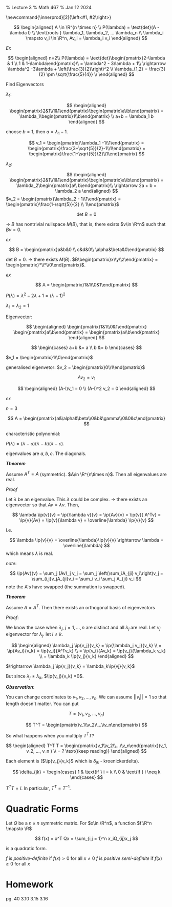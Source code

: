 % Lecture 3
% Math 467
% Jan 12 2024


\newcommand{\innerprod}[2]{\left<#1, #2\right>}

$$
\begin{aligned}
A \in \R^{n \times n} \\
P(\lambda) = \text{det}(A - \lambda I) \\
\text{roots } \lambda_1, \lambda_2, … \lambda_n \\
\lambda_i \mapsto v_i \in \R^n, Av_i = \lambda_i v_i
\end{aligned}
$$

_Ex_

$$
\begin{aligned}
n=2\\
P(\lambda) = \text{det}\begin{pmatrix}2-\lambda & 1 \\ 1 & 1-\lambda\end{pmatrix}\\
= \lambda^2 - 3\lambda + 1\\
\rightarrow \lambda^2 -3\lambda + \left(\frac{3}{2}\right)^2 \\
\lambda_{1,2} = \frac{3}{2} \pm \sqrt{\frac{5}{4}} \\
\end{aligned}
$$

Find Eigenvectors

$\lambda_1$:

$$
\begin{aligned}
\begin{pmatrix}2&1\\1&1\end{pmatrix}\begin{pmatrix}a\\b\end{pmatrix} = \lambda_1\begin{pmatrix}1\\b\end{pmatrix} \\
a+b = \lambda_1 b
\end{aligned}
$$

choose $b = 1$, then $a = \lambda_1 -1$.

$$
v_1 = \begin{pmatrix}\lambda_1 -1\\1\end{pmatrix} = \begin{pmatrix}\frac{3+\sqrt{5}}{2}-1\\1\end{pmatrix} = \begin{pmatrix}\frac{1+\sqrt{5}}{2}\\1\end{pmatrix}
$$

$\lambda_2$:

$$
\begin{aligned}
\begin{pmatrix}2&1\\1&1\end{pmatrix}\begin{pmatrix}a\\b\end{pmatrix} = \lambda_2\begin{pmatrix}a\\ b\end{pmatrix}\\
\rightarrow 2a + b = \lambda_2 a
\end{aligned}
$$
$v_2 = \begin{pmatrix}\lambda_2 - 1\\1\end{pmatrix} = \begin{pmatrix}\frac{1-\sqrt{5}}{2} \\ 1\end{pmatrix}$

$$
\text{det }B = 0
$$

$\rightarrow$ $B$ has nontrivial nullspace $M(B)$, that is, there exists $v\in \R^n$ such that $Bv= 0$.

_ex_

$$
B = \begin{pmatrix}a&b&0 \\ c&d&0\\ \alpha&\beta&0\end{pmatrix}
$$

$\text{det }B =0$. $\rightarrow$ there exists $M(B)$. $B\begin{pmatrix}x\\y\\z\end{pmatrix} = \begin{pmatrix}*\\*\\0\end{pmatrix}$.

_ex_

$$
A = \begin{pmatrix}1&1\\0&1\end{pmatrix}
$$

$P(\lambda) = \lambda^2 - 2\lambda + 1 = (\lambda-1)^2$

$\lambda_1 =\lambda_2 = 1$

Eigenvector:

$$
\begin{aligned}
\begin{pmatrix}1&1\\0&1\end{pmatrix} \begin{pmatrix}a\\b\end{pmatrix} = \begin{pmatrix}a\\b\end{pmatrix}
\end{aligned}
$$


$$
\begin{cases}
a+b &= a \\
b &= b
\end{cases}
$$

$v_1 = \begin{pmatrix}1\\0\end{pmatrix}$

generalised eigenvetor: $v_2 = \begin{pmatrix}0\\1\end{pmatrix}$

$$
Av_2 = v_1
$$

$$
\begin{aligned}
(A-I)v_1 = 0 \\
(A-I)^2 v_2 = 0
\end{aligned}
$$

_ex_

$n=3$

$$
A = \begin{pmatrix}a&\alpha&\beta\\0&b&\gamma\\0&0&c\end{pmatrix}
$$

characteristic polynomial:

$P(\lambda) = (\lambda-a)(\lambda-b)(\lambda-c)$.

eigenvalues are $a, b, c$. The diagonals. 

_**Theorem**_

Assume $A^T = A$ (symmetric). $A\in \R^{n\times n}$. Then all eigenvalues are real.

_Proof_

Let $\lambda$ be an eigenvalue. This $\lambda$ could be complex. → there exists an eigenvector so that $Av = \lambda v$.
Then,

$$
\lambda \ip{v}{v} = \ip{\lambda v}{v} = \ip{Av}{v} = \ip{v}{ A^Tv} = \ip{v}{Av} = \ip{v}{\lambda v} = \overline{\lambda} \ip{v}{v}
$$

i.e.

$$
\lambda \ip{v}{v} = \overline{\lambda}\ip{v}{v} \rightarrow \lambda = \overline{\lambda}
$$
which means $\lambda$ is real. 

_note_:

$$
\ip{Av}{v} = \sum_j (Av)_j v_j = \sum_j \left(\sum_iA_{ji} v_i\right)v_j = \sum_{i,j}v_jA_{ji}v_i = \sum_i v_i \sum_j A_{ji} v_i
$$
note the A's have swapped (the summation is swapped).

_**Theorem**_

Assume $A = A^T$. Then there exists an orthogonal basis of eigenvectors

_Proof_:

We know the case when $\lambda_j$, $j = 1,...,n$ are distinct and all $\lambda_j$ are real. Let $v_j$ eigenvector for $\lambda_j$. let $i \neq k$. 

$$
\begin{aligned}
\lambda_j \ip{v_j}{v_k} = \ip{\lambda_j v_j}{v_k} \\
= \ip{Av_i}{v_k} = \ip{v_i}{A^Tv_k} \\
= \ip{v_i}{Av_k} = \ip{v_j}{\lambda_k v_k} \\
= \lambda_k \ip{v_j}{v_k}
\end{aligned}
$$

$\rightarrow \lambda_j \ip{v_j}{v_k} = \lambda_k\ip{vj}{v_k}$


But since $\lambda_j \neq \lambda_k$, $\ip{v_j}{v_k} =0$.

_**Observation**_:

You can change coordinates to $v_1, v_2, ..., v_n$. We can assume $||v_i|| = 1$ so that length doesn't matter. You can put 

$$
T = (v_1, v_2, ..., v_n )
$$

$$
T^T = \begin{pmatrix}v_1\\v_2\\...\\v_n\end{pmatrix}
$$

So what happens when you multiply $T^T T$?

$$
\begin{aligned}
T^T T = \begin{pmatrix}v_1\\v_2\\...\\v_n\end{pmatrix}(v_1, v_2, ..., v_n ) \\
= ? \text{(keep reading)}
\end{aligned}
$$

Each element is ($\ip{v_j}{v_k}$ which is $\delta_{jk}$ - kroenickerdelta). 

$$
\delta_{jk} = \begin{cases}
1 & \text{if } i = k \\
0 & \text{if } i \neq k
\end{cases}
$$

$T^T T = I$. In particular, $T^T = T^{-1}$.

# Quadratic Forms

Let $Q$ be a $n\times n$ symmetric matrix. For $x\in \R^n$, a function $f:\R^n \mapsto \R$ 

$$
f(x) = x^T Qx = \sum_{i,j = 1}^n x_iQ_{ij}x_j
$$

is a quadratic form.

$f$ is _positive-definite_ if $f(x) > 0$ for all $x \neq 0$
$f$ is _positive semi-definite_ if $f(x) \geq 0$ for all $x$

# Homework

pg. 40
3.10
3.15
3.16
